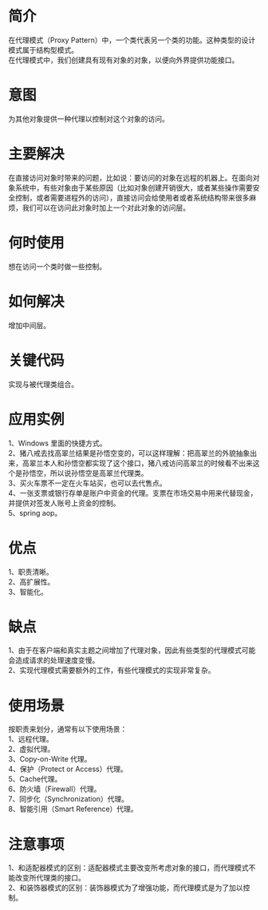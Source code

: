 # 简介
在代理模式（Proxy Pattern）中，一个类代表另一个类的功能。这种类型的设计模式属于结构型模式。<br>
在代理模式中，我们创建具有现有对象的对象，以便向外界提供功能接口。
# 意图
为其他对象提供一种代理以控制对这个对象的访问。
# 主要解决
在直接访问对象时带来的问题，比如说：要访问的对象在远程的机器上。在面向对象系统中，有些对象由于某些原因（比如对象创建开销很大，或者某些操作需要安全控制，或者需要进程外的访问），直接访问会给使用者或者系统结构带来很多麻烦，我们可以在访问此对象时加上一个对此对象的访问层。
# 何时使用
想在访问一个类时做一些控制。
# 如何解决
增加中间层。
# 关键代码
实现与被代理类组合。
# 应用实例 
1、Windows 里面的快捷方式。<br> 
2、猪八戒去找高翠兰结果是孙悟空变的，可以这样理解：把高翠兰的外貌抽象出来，高翠兰本人和孙悟空都实现了这个接口，猪八戒访问高翠兰的时候看不出来这个是孙悟空，所以说孙悟空是高翠兰代理类。 <br>
3、买火车票不一定在火车站买，也可以去代售点。 <br>
4、一张支票或银行存单是账户中资金的代理。支票在市场交易中用来代替现金，并提供对签发人账号上资金的控制。 <br>
5、spring aop。<br>
# 优点 
1、职责清晰。<br> 
2、高扩展性。 <br>
3、智能化。<br>
# 缺点
1、由于在客户端和真实主题之间增加了代理对象，因此有些类型的代理模式可能会造成请求的处理速度变慢。 <br>
2、实现代理模式需要额外的工作，有些代理模式的实现非常复杂。<br>
# 使用场景
按职责来划分，通常有以下使用场景： <br>
1、远程代理。 <br>
2、虚拟代理。 <br>
3、Copy-on-Write 代理。 <br>
4、保护（Protect or Access）代理。 <br>
5、Cache代理。 <br>
6、防火墙（Firewall）代理。 <br>
7、同步化（Synchronization）代理。 <br>
8、智能引用（Smart Reference）代理。<br>
# 注意事项
1、和适配器模式的区别：适配器模式主要改变所考虑对象的接口，而代理模式不能改变所代理类的接口。<br>
2、和装饰器模式的区别：装饰器模式为了增强功能，而代理模式是为了加以控制。<br>
